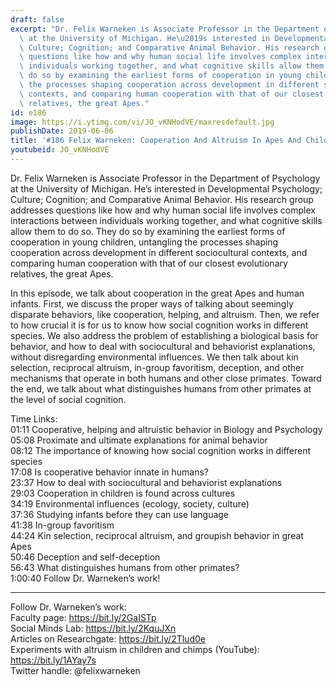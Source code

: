 ```yaml
---
draft: false
excerpt: "Dr. Felix Warneken is Associate Professor in the Department of Psychology\
  \ at the University of Michigan. He\u2019s interested in Developmental Psychology;\
  \ Culture; Cognition; and Comparative Animal Behavior. His research group addresses\
  \ questions like how and why human social life involves complex interactions between\
  \ individuals working together, and what cognitive skills allow them to do so. They\
  \ do so by examining the earliest forms of cooperation in young children, untangling\
  \ the processes shaping cooperation across development in different sociocultural\
  \ contexts, and comparing human cooperation with that of our closest evolutionary\
  \ relatives, the great Apes."
id: e186
image: https://i.ytimg.com/vi/JO_vKNHodVE/maxresdefault.jpg
publishDate: 2019-06-06
title: '#186 Felix Warneken: Cooperation And Altruism In Apes And Children'
youtubeid: JO_vKNHodVE
---
```

Dr. Felix Warneken is Associate Professor in the Department of Psychology at the University of Michigan. He’s interested in Developmental Psychology; Culture; Cognition; and Comparative Animal Behavior. His research group addresses questions like how and why human social life involves complex interactions between individuals working together, and what cognitive skills allow them to do so. They do so by examining the earliest forms of cooperation in young children, untangling the processes shaping cooperation across development in different sociocultural contexts, and comparing human cooperation with that of our closest evolutionary relatives, the great Apes.

In this episode, we talk about cooperation in the great Apes and human infants. First, we discuss the proper ways of talking about seemingly disparate behaviors, like cooperation, helping, and altruism. Then, we refer to how crucial it is for us to know how social cognition works in different species. We also address the problem of establishing a biological basis for behavior, and how to deal with sociocultural and behaviorist explanations, without disregarding environmental influences. We then talk about kin selection, reciprocal altruism, in-group favoritism, deception, and other mechanisms that operate in both humans and other close primates. Toward the end, we talk about what distinguishes humans from other primates at the level of social cognition.

Time Links:  
01:11  Cooperative, helping and altruistic behavior in Biology and Psychology  
05:08  Proximate and ultimate explanations for animal behavior                                             
08:12  The importance of knowing how social cognition works in different species                                        
17:08  Is cooperative behavior innate in humans?                                             
23:37  How to deal with sociocultural and behaviorist explanations                                     
29:03  Cooperation in children is found across cultures                               
34:19  Environmental influences (ecology, society, culture)                       
37:36  Studying infants before they can use language            
41:38  In-group favoritism     
44:24  Kin selection, reciprocal altruism, and groupish behavior in great Apes  
50:46  Deception and self-deception  
56:43  What distinguishes humans from other primates?      
1:00:40  Follow Dr. Warneken’s work!

---

Follow Dr. Warneken’s work:  
Faculty page: https://bit.ly/2GaISTp  
Social Minds Lab: https://bit.ly/2KquJXn  
Articles on Researchgate: https://bit.ly/2Tlud0e  
Experiments with altruism in children and chimps (YouTube): https://bit.ly/1AYay7s  
Twitter handle: @felixwarneken
